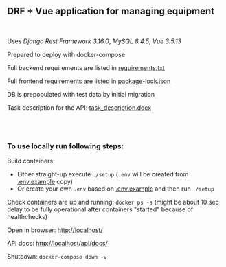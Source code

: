 ## DRF + Vue application for managing equipment
<br/>

Uses *Django Rest Framework 3.16.0*, *MySQL 8.4.5*, *Vue 3.5.13*

Prepared to deploy with docker-compose

Full backend requirements are listed in [requirements.txt](/backend/app/requirements.txt)

Full frontend requirements are listed in [package-lock.json](/frontend/equipment-frontend/package-lock.json)

DB is prepopulated with test data by initial migration

Task description for the API: [task_description.docx](/task_description.docx)

<br/><br/>

### To use locally run following steps:

Build containers:
+ Either straight-up execute `./setup` (`.env` will be created from [.env.example](/.env.example) copy)
+ Or create your own `.env` based on [.env.example](/.env.example) and then run `./setup`

Check containers are up and running: `docker ps -a` (might be about 10 sec delay to be fully operational after containers "started" because of healthchecks)

Open in browser: <http://localhost/>

API docs: <http://localhost/api/docs/>

Shutdown: `docker-compose down -v`
